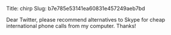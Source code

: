 Title: chirp
Slug: b7e785e53141ea60831e457249aeb7bd

Dear Twitter, please recommend alternatives to Skype for cheap international phone calls from my computer. Thanks!
